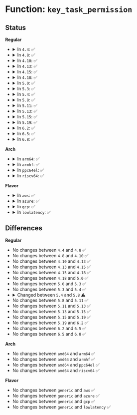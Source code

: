 # Function: <code>key_task_permission</code>

## Status
<b>Regular</b>
<ul>
<li>
<details>
<summary>In <code>4.4</code>: ✅</summary>

```c
int key_task_permission(const key_ref_t key_ref, const struct cred *cred, unsigned int perm);
```

**Collision:** Unique Global

**Inline:** No

**Transformation:** False

**Instances:**

```
In security/keys/permission.c (ffffffff81333730)
Location: security/keys/permission.c:30
Inline: False
Direct callers:
  - security/keys/key.c:key_update
  - security/keys/key.c:key_create_or_update
  - security/keys/key.c:key_create_or_update
  - security/keys/keyring.c:keyring_search_iterator
  - security/keys/keyring.c:search_nested_keyrings
  - security/keys/keyring.c:keyring_search_aux
  - security/keys/keyring.c:find_keyring_by_name
  - security/keys/keyctl.c:keyctl_keyring_search
  - security/keys/keyctl.c:keyctl_read_key
  - security/keys/process_keys.c:lookup_user_key
  - security/keys/proc.c:proc_keys_show
  - security/keys/persistent.c:keyctl_get_persistent
```
**Symbols:**

```
ffffffff81333730-ffffffff813337ca: key_task_permission (STB_GLOBAL)
```
</details>
</li>
<li>
<details>
<summary>In <code>4.8</code>: ✅</summary>

```c
int key_task_permission(const key_ref_t key_ref, const struct cred *cred, unsigned int perm);
```

**Collision:** Unique Global

**Inline:** No

**Transformation:** False

**Instances:**

```
In security/keys/permission.c (ffffffff813685c0)
Location: security/keys/permission.c:30
Inline: False
Direct callers:
  - security/keys/key.c:key_update
  - security/keys/key.c:key_create_or_update
  - security/keys/key.c:key_create_or_update
  - security/keys/keyring.c:find_keyring_by_name
  - security/keys/keyring.c:keyring_search_aux
  - security/keys/keyring.c:search_nested_keyrings
  - security/keys/keyring.c:keyring_search_iterator
  - security/keys/keyctl.c:keyctl_read_key
  - security/keys/keyctl.c:keyctl_keyring_search
  - security/keys/process_keys.c:lookup_user_key
  - security/keys/proc.c:proc_keys_show
  - security/keys/persistent.c:keyctl_get_persistent
```
**Symbols:**

```
ffffffff813685c0-ffffffff8136865b: key_task_permission (STB_GLOBAL)
```
</details>
</li>
<li>
<details>
<summary>In <code>4.10</code>: ✅</summary>

```c
int key_task_permission(const key_ref_t key_ref, const struct cred *cred, unsigned int perm);
```

**Collision:** Unique Global

**Inline:** No

**Transformation:** False

**Instances:**

```
In security/keys/permission.c (ffffffff8137edd0)
Location: security/keys/permission.c:30
Inline: False
Direct callers:
  - security/keys/key.c:key_update
  - security/keys/key.c:key_create_or_update
  - security/keys/key.c:key_create_or_update
  - security/keys/keyring.c:find_keyring_by_name
  - security/keys/keyring.c:keyring_search_aux
  - security/keys/keyring.c:search_nested_keyrings
  - security/keys/keyring.c:keyring_search_iterator
  - security/keys/keyctl.c:keyctl_read_key
  - security/keys/keyctl.c:keyctl_keyring_search
  - security/keys/process_keys.c:lookup_user_key
  - security/keys/proc.c:proc_keys_show
  - security/keys/persistent.c:keyctl_get_persistent
```
**Symbols:**

```
ffffffff8137edd0-ffffffff8137ee6b: key_task_permission (STB_GLOBAL)
```
</details>
</li>
<li>
<details>
<summary>In <code>4.13</code>: ✅</summary>

```c
int key_task_permission(const key_ref_t key_ref, const struct cred *cred, unsigned int perm);
```

**Collision:** Unique Global

**Inline:** No

**Transformation:** False

**Instances:**

```
In security/keys/permission.c (ffffffff81392d30)
Location: security/keys/permission.c:30
Inline: False
Direct callers:
  - security/keys/key.c:key_update
  - security/keys/key.c:key_create_or_update
  - security/keys/key.c:key_create_or_update
  - security/keys/keyring.c:find_keyring_by_name
  - security/keys/keyring.c:keyring_search_aux
  - security/keys/keyring.c:search_nested_keyrings
  - security/keys/keyring.c:keyring_search_iterator
  - security/keys/keyctl.c:keyctl_read_key
  - security/keys/keyctl.c:keyctl_keyring_search
  - security/keys/process_keys.c:lookup_user_key
  - security/keys/proc.c:proc_keys_show
  - security/keys/persistent.c:keyctl_get_persistent
```
**Symbols:**

```
ffffffff81392d30-ffffffff81392dd0: key_task_permission (STB_GLOBAL)
```
</details>
</li>
<li>
<details>
<summary>In <code>4.15</code>: ✅</summary>

```c
int key_task_permission(const key_ref_t key_ref, const struct cred *cred, unsigned int perm);
```

**Collision:** Unique Global

**Inline:** No

**Transformation:** False

**Instances:**

```
In security/keys/permission.c (ffffffff813b8390)
Location: security/keys/permission.c:30
Inline: False
Direct callers:
  - security/keys/key.c:key_update
  - security/keys/key.c:key_create_or_update
  - security/keys/key.c:key_create_or_update
  - security/keys/keyring.c:find_keyring_by_name
  - security/keys/keyring.c:keyring_search_aux
  - security/keys/keyring.c:search_nested_keyrings
  - security/keys/keyring.c:keyring_search_iterator
  - security/keys/keyctl.c:keyctl_read_key
  - security/keys/keyctl.c:keyctl_keyring_search
  - security/keys/process_keys.c:lookup_user_key
  - security/keys/request_key.c:request_key_and_link
  - security/keys/proc.c:proc_keys_show
  - security/keys/persistent.c:keyctl_get_persistent
```
**Symbols:**

```
ffffffff813b8390-ffffffff813b8430: key_task_permission (STB_GLOBAL)
```
</details>
</li>
<li>
<details>
<summary>In <code>4.18</code>: ✅</summary>

```c
int key_task_permission(const key_ref_t key_ref, const struct cred *cred, unsigned int perm);
```

**Collision:** Unique Global

**Inline:** No

**Transformation:** False

**Instances:**

```
In security/keys/permission.c (ffffffff813e9100)
Location: security/keys/permission.c:30
Inline: False
Direct callers:
  - security/keys/key.c:key_update
  - security/keys/key.c:key_create_or_update
  - security/keys/key.c:key_create_or_update
  - security/keys/keyring.c:find_keyring_by_name
  - security/keys/keyring.c:keyring_search_aux
  - security/keys/keyring.c:search_nested_keyrings
  - security/keys/keyring.c:keyring_search_iterator
  - security/keys/keyctl.c:keyctl_read_key
  - security/keys/keyctl.c:keyctl_keyring_search
  - security/keys/process_keys.c:lookup_user_key
  - security/keys/request_key.c:request_key_and_link
  - security/keys/proc.c:proc_keys_show
  - security/keys/persistent.c:keyctl_get_persistent
```
**Symbols:**

```
ffffffff813e9100-ffffffff813e91a0: key_task_permission (STB_GLOBAL)
```
</details>
</li>
<li>
<details>
<summary>In <code>5.0</code>: ✅</summary>

```c
int key_task_permission(const key_ref_t key_ref, const struct cred *cred, unsigned int perm);
```

**Collision:** Unique Global

**Inline:** No

**Transformation:** False

**Instances:**

```
In security/keys/permission.c (ffffffff81403b30)
Location: security/keys/permission.c:30
Inline: False
Direct callers:
  - security/keys/key.c:key_update
  - security/keys/key.c:key_create_or_update
  - security/keys/key.c:key_create_or_update
  - security/keys/keyring.c:find_keyring_by_name
  - security/keys/keyring.c:keyring_search_aux
  - security/keys/keyring.c:search_nested_keyrings
  - security/keys/keyring.c:keyring_search_iterator
  - security/keys/keyctl.c:keyctl_read_key
  - security/keys/keyctl.c:keyctl_keyring_search
  - security/keys/process_keys.c:lookup_user_key
  - security/keys/request_key.c:request_key_and_link
  - security/keys/proc.c:proc_keys_show
  - security/keys/persistent.c:keyctl_get_persistent
```
**Symbols:**

```
ffffffff81403b30-ffffffff81403bd0: key_task_permission (STB_GLOBAL)
```
</details>
</li>
<li>
<details>
<summary>In <code>5.3</code>: ✅</summary>

```c
int key_task_permission(const key_ref_t key_ref, const struct cred *cred, unsigned int perm);
```

**Collision:** Unique Global

**Inline:** No

**Transformation:** False

**Instances:**

```
In security/keys/permission.c (ffffffff814307a0)
Location: security/keys/permission.c:26
Inline: False
Direct callers:
  - security/keys/key.c:key_update
  - security/keys/key.c:key_create_or_update
  - security/keys/key.c:key_create_or_update
  - security/keys/keyring.c:find_keyring_by_name
  - security/keys/keyring.c:keyring_search_rcu
  - security/keys/keyring.c:search_nested_keyrings
  - security/keys/keyring.c:keyring_search_iterator
  - security/keys/keyctl.c:keyctl_read_key
  - security/keys/keyctl.c:keyctl_keyring_search
  - security/keys/process_keys.c:lookup_user_key
  - security/keys/request_key.c:request_key_and_link
  - security/keys/request_key.c:construct_key_and_link
  - security/keys/proc.c:proc_keys_show
  - security/keys/persistent.c:keyctl_get_persistent
```
**Symbols:**

```
ffffffff814307a0-ffffffff81430839: key_task_permission (STB_GLOBAL)
```
</details>
</li>
<li>
<details>
<summary>In <code>5.4</code>: ✅</summary>

```c
int key_task_permission(const key_ref_t key_ref, const struct cred *cred, unsigned int perm);
```

**Collision:** Unique Global

**Inline:** No

**Transformation:** False

**Instances:**

```
In security/keys/permission.c (ffffffff8144a500)
Location: security/keys/permission.c:26
Inline: False
Direct callers:
  - security/keys/key.c:key_update
  - security/keys/key.c:key_create_or_update
  - security/keys/key.c:key_create_or_update
  - security/keys/keyring.c:find_keyring_by_name
  - security/keys/keyring.c:keyring_search_rcu
  - security/keys/keyring.c:search_nested_keyrings
  - security/keys/keyring.c:keyring_search_iterator
  - security/keys/keyctl.c:keyctl_read_key
  - security/keys/keyctl.c:keyctl_keyring_search
  - security/keys/process_keys.c:lookup_user_key
  - security/keys/request_key.c:request_key_and_link
  - security/keys/request_key.c:construct_key_and_link
  - security/keys/proc.c:proc_keys_show
  - security/keys/persistent.c:keyctl_get_persistent
```
**Symbols:**

```
ffffffff8144a500-ffffffff8144a599: key_task_permission (STB_GLOBAL)
```
</details>
</li>
<li>
<details>
<summary>In <code>5.8</code>: ✅</summary>

```c
int key_task_permission(const key_ref_t key_ref, const struct cred *cred, enum key_need_perm need_perm);
```

**Collision:** Unique Global

**Inline:** No

**Transformation:** False

**Instances:**

```
In security/keys/permission.c (ffffffff8149c010)
Location: security/keys/permission.c:26
Inline: False
Direct callers:
  - security/keys/key.c:key_update
  - security/keys/key.c:key_create_or_update
  - security/keys/key.c:key_create_or_update
  - security/keys/keyring.c:find_keyring_by_name
  - security/keys/keyring.c:keyring_search_rcu
  - security/keys/keyring.c:search_nested_keyrings
  - security/keys/keyring.c:keyring_search_iterator
  - security/keys/keyctl.c:keyctl_read_key
  - security/keys/keyctl.c:keyctl_keyring_search
  - security/keys/process_keys.c:lookup_user_key
  - security/keys/request_key.c:request_key_and_link
  - security/keys/request_key.c:construct_get_dest_keyring
  - security/keys/proc.c:proc_keys_show
  - security/keys/persistent.c:key_get_persistent
```
**Symbols:**

```
ffffffff8149c010-ffffffff8149c14b: key_task_permission (STB_GLOBAL)
```
</details>
</li>
<li>
<details>
<summary>In <code>5.11</code>: ✅</summary>

```c
int key_task_permission(const key_ref_t key_ref, const struct cred *cred, enum key_need_perm need_perm);
```

**Collision:** Unique Global

**Inline:** No

**Transformation:** False

**Instances:**

```
In security/keys/permission.c (ffffffff814b9ab0)
Location: security/keys/permission.c:26
Inline: False
Direct callers:
  - security/keys/key.c:key_update
  - security/keys/key.c:key_create_or_update
  - security/keys/key.c:key_create_or_update
  - security/keys/keyring.c:find_keyring_by_name
  - security/keys/keyring.c:keyring_search_rcu
  - security/keys/keyring.c:search_nested_keyrings
  - security/keys/keyring.c:keyring_search_iterator
  - security/keys/keyctl.c:keyctl_read_key
  - security/keys/keyctl.c:keyctl_keyring_search
  - security/keys/process_keys.c:lookup_user_key
  - security/keys/request_key.c:request_key_and_link
  - security/keys/request_key.c:construct_get_dest_keyring
  - security/keys/proc.c:proc_keys_show
  - security/keys/persistent.c:key_get_persistent
```
**Symbols:**

```
ffffffff814b9ab0-ffffffff814b9beb: key_task_permission (STB_GLOBAL)
```
</details>
</li>
<li>
<details>
<summary>In <code>5.13</code>: ✅</summary>

```c
int key_task_permission(const key_ref_t key_ref, const struct cred *cred, enum key_need_perm need_perm);
```

**Collision:** Unique Global

**Inline:** No

**Transformation:** False

**Instances:**

```
In security/keys/permission.c (ffffffff814bf930)
Location: security/keys/permission.c:26
Inline: False
Direct callers:
  - security/keys/key.c:key_update
  - security/keys/key.c:key_create_or_update
  - security/keys/key.c:key_create_or_update
  - security/keys/keyring.c:find_keyring_by_name
  - security/keys/keyring.c:keyring_search_rcu
  - security/keys/keyring.c:search_nested_keyrings
  - security/keys/keyring.c:keyring_search_iterator
  - security/keys/keyctl.c:keyctl_read_key
  - security/keys/keyctl.c:keyctl_keyring_search
  - security/keys/process_keys.c:lookup_user_key
  - security/keys/request_key.c:request_key_and_link
  - security/keys/request_key.c:construct_get_dest_keyring
  - security/keys/proc.c:proc_keys_show
  - security/keys/persistent.c:key_get_persistent
```
**Symbols:**

```
ffffffff814bf930-ffffffff814bfa6b: key_task_permission (STB_GLOBAL)
```
</details>
</li>
<li>
<details>
<summary>In <code>5.15</code>: ✅</summary>

```c
int key_task_permission(const key_ref_t key_ref, const struct cred *cred, enum key_need_perm need_perm);
```

**Collision:** Unique Global

**Inline:** No

**Transformation:** False

**Instances:**

```
In security/keys/permission.c (ffffffff81518350)
Location: security/keys/permission.c:26
Inline: False
Direct callers:
  - security/keys/key.c:key_update
  - security/keys/key.c:key_create_or_update
  - security/keys/key.c:key_create_or_update
  - security/keys/keyring.c:find_keyring_by_name
  - security/keys/keyring.c:keyring_search_rcu
  - security/keys/keyring.c:search_nested_keyrings
  - security/keys/keyring.c:keyring_search_iterator
  - security/keys/keyctl.c:keyctl_read_key
  - security/keys/keyctl.c:keyctl_keyring_search
  - security/keys/process_keys.c:lookup_user_key
  - security/keys/request_key.c:request_key_and_link
  - security/keys/request_key.c:construct_get_dest_keyring
  - security/keys/proc.c:proc_keys_show
  - security/keys/persistent.c:key_get_persistent
```
**Symbols:**

```
ffffffff81518350-ffffffff8151848b: key_task_permission (STB_GLOBAL)
```
</details>
</li>
<li>
<details>
<summary>In <code>5.19</code>: ✅</summary>

```c
int key_task_permission(const key_ref_t key_ref, const struct cred *cred, enum key_need_perm need_perm);
```

**Collision:** Unique Global

**Inline:** No

**Transformation:** False

**Instances:**

```
In security/keys/permission.c (ffffffff815aae60)
Location: security/keys/permission.c:26
Inline: False
Direct callers:
  - security/keys/key.c:key_update
  - security/keys/key.c:key_create_or_update
  - security/keys/key.c:key_create_or_update
  - security/keys/keyring.c:find_keyring_by_name
  - security/keys/keyring.c:keyring_search_rcu
  - security/keys/keyring.c:search_nested_keyrings
  - security/keys/keyring.c:keyring_search_iterator
  - security/keys/keyctl.c:keyctl_read_key
  - security/keys/keyctl.c:keyctl_keyring_search
  - security/keys/process_keys.c:lookup_user_key
  - security/keys/request_key.c:request_key_and_link
  - security/keys/request_key.c:construct_get_dest_keyring
  - security/keys/proc.c:proc_keys_show
  - security/keys/persistent.c:key_get_persistent
```
**Symbols:**

```
ffffffff815aae60-ffffffff815aaf83: key_task_permission (STB_GLOBAL)
```
</details>
</li>
<li>
<details>
<summary>In <code>6.2</code>: ✅</summary>

```c
int key_task_permission(const key_ref_t key_ref, const struct cred *cred, enum key_need_perm need_perm);
```

**Collision:** Unique Global

**Inline:** No

**Transformation:** False

**Instances:**

```
In security/keys/permission.c (ffffffff81655210)
Location: security/keys/permission.c:26
Inline: False
Direct callers:
  - security/keys/key.c:key_update
  - security/keys/key.c:key_create_or_update
  - security/keys/key.c:key_create_or_update
  - security/keys/keyring.c:find_keyring_by_name
  - security/keys/keyring.c:keyring_search_rcu
  - security/keys/keyring.c:search_nested_keyrings
  - security/keys/keyring.c:keyring_search_iterator
  - security/keys/keyctl.c:keyctl_read_key
  - security/keys/keyctl.c:keyctl_keyring_search
  - security/keys/process_keys.c:lookup_user_key
  - security/keys/request_key.c:request_key_and_link
  - security/keys/request_key.c:construct_get_dest_keyring
  - security/keys/proc.c:proc_keys_show
  - security/keys/persistent.c:key_get_persistent
```
**Symbols:**

```
ffffffff81655210-ffffffff81655333: key_task_permission (STB_GLOBAL)
```
</details>
</li>
<li>
<details>
<summary>In <code>6.5</code>: ✅</summary>

```c
int key_task_permission(const key_ref_t key_ref, const struct cred *cred, enum key_need_perm need_perm);
```

**Collision:** Unique Global

**Inline:** No

**Transformation:** False

**Instances:**

```
In security/keys/permission.c (ffffffff8168da40)
Location: security/keys/permission.c:26
Inline: False
Direct callers:
  - security/keys/key.c:key_update
  - security/keys/key.c:__key_create_or_update
  - security/keys/key.c:__key_create_or_update
  - security/keys/keyring.c:find_keyring_by_name
  - security/keys/keyring.c:keyring_search_rcu
  - security/keys/keyring.c:search_nested_keyrings
  - security/keys/keyring.c:keyring_search_iterator
  - security/keys/keyctl.c:keyctl_read_key
  - security/keys/keyctl.c:keyctl_keyring_search
  - security/keys/process_keys.c:lookup_user_key
  - security/keys/request_key.c:request_key_and_link
  - security/keys/request_key.c:construct_get_dest_keyring
  - security/keys/proc.c:proc_keys_show
  - security/keys/persistent.c:key_get_persistent
```
**Symbols:**

```
ffffffff8168da40-ffffffff8168db64: key_task_permission (STB_GLOBAL)
```
</details>
</li>
<li>
<details>
<summary>In <code>6.8</code>: ✅</summary>

```c
int key_task_permission(const key_ref_t key_ref, const struct cred *cred, enum key_need_perm need_perm);
```

**Collision:** Unique Global

**Inline:** No

**Transformation:** False

**Instances:**

```
In security/keys/permission.c (ffffffff816c9f90)
Location: security/keys/permission.c:26
Inline: False
Direct callers:
  - security/keys/key.c:key_update
  - security/keys/key.c:__key_create_or_update
  - security/keys/key.c:__key_create_or_update
  - security/keys/keyring.c:find_keyring_by_name
  - security/keys/keyring.c:keyring_search_rcu
  - security/keys/keyring.c:search_nested_keyrings
  - security/keys/keyring.c:keyring_search_iterator
  - security/keys/keyctl.c:keyctl_read_key
  - security/keys/keyctl.c:keyctl_keyring_search
  - security/keys/process_keys.c:lookup_user_key
  - security/keys/request_key.c:request_key_and_link
  - security/keys/request_key.c:construct_get_dest_keyring
  - security/keys/proc.c:proc_keys_show
  - security/keys/persistent.c:key_get_persistent
```
**Symbols:**

```
ffffffff816c9f90-ffffffff816ca0b4: key_task_permission (STB_GLOBAL)
```
</details>
</li>
</ul>
<b>Arch</b>
<ul>
<li>
<details>
<summary>In <code>arm64</code>: ✅</summary>

```c
int key_task_permission(const key_ref_t key_ref, const struct cred *cred, unsigned int perm);
```

**Collision:** Unique Global

**Inline:** No

**Transformation:** False

**Instances:**

```
In security/keys/permission.c (ffff800010534150)
Location: security/keys/permission.c:26
Inline: False
Direct callers:
  - security/keys/key.c:key_update
  - security/keys/key.c:key_create_or_update
  - security/keys/key.c:key_create_or_update
  - security/keys/keyring.c:find_keyring_by_name
  - security/keys/keyring.c:keyring_search_rcu
  - security/keys/keyring.c:search_nested_keyrings
  - security/keys/keyring.c:keyring_search_iterator
  - security/keys/keyctl.c:keyctl_read_key
  - security/keys/keyctl.c:keyctl_keyring_search
  - security/keys/process_keys.c:lookup_user_key
  - security/keys/request_key.c:request_key_and_link
  - security/keys/request_key.c:construct_key_and_link
  - security/keys/proc.c:proc_keys_show
  - security/keys/persistent.c:keyctl_get_persistent
```
**Symbols:**

```
ffff800010534150-ffff800010534218: key_task_permission (STB_GLOBAL)
```
</details>
</li>
<li>
<details>
<summary>In <code>armhf</code>: ✅</summary>

```c
int key_task_permission(const key_ref_t key_ref, const struct cred *cred, unsigned int perm);
```

**Collision:** Unique Global

**Inline:** No

**Transformation:** False

**Instances:**

```
In security/keys/permission.c (c06eb854)
Location: security/keys/permission.c:26
Inline: False
Direct callers:
  - security/keys/key.c:key_update
  - security/keys/key.c:key_create_or_update
  - security/keys/key.c:key_create_or_update
  - security/keys/keyring.c:find_keyring_by_name
  - security/keys/keyring.c:keyring_search_rcu
  - security/keys/keyring.c:search_nested_keyrings
  - security/keys/keyring.c:keyring_search_iterator
  - security/keys/keyctl.c:keyctl_read_key
  - security/keys/keyctl.c:keyctl_keyring_search
  - security/keys/process_keys.c:lookup_user_key
  - security/keys/request_key.c:request_key_and_link
  - security/keys/request_key.c:construct_key_and_link
  - security/keys/proc.c:proc_keys_show
  - security/keys/persistent.c:keyctl_get_persistent
```
**Symbols:**

```
c06eb854-c06eb910: key_task_permission (STB_GLOBAL)
```
</details>
</li>
<li>
<details>
<summary>In <code>ppc64el</code>: ✅</summary>

```c
int key_task_permission(const key_ref_t key_ref, const struct cred *cred, unsigned int perm);
```

**Collision:** Unique Global

**Inline:** No

**Transformation:** False

**Instances:**

```
In security/keys/permission.c (c000000000682130)
Location: security/keys/permission.c:26
Inline: False
Direct callers:
  - security/keys/key.c:key_update
  - security/keys/key.c:key_create_or_update
  - security/keys/key.c:key_create_or_update
  - security/keys/keyring.c:find_keyring_by_name
  - security/keys/keyring.c:keyring_search_rcu
  - security/keys/keyring.c:search_nested_keyrings
  - security/keys/keyring.c:keyring_search_iterator
  - security/keys/keyctl.c:keyctl_read_key
  - security/keys/keyctl.c:keyctl_keyring_search
  - security/keys/process_keys.c:lookup_user_key
  - security/keys/request_key.c:request_key_and_link
  - security/keys/request_key.c:construct_key_and_link
  - security/keys/proc.c:proc_keys_show
  - security/keys/persistent.c:keyctl_get_persistent
```
**Symbols:**

```
c000000000682130-c000000000682238: key_task_permission (STB_GLOBAL)
```
</details>
</li>
<li>
<details>
<summary>In <code>riscv64</code>: ✅</summary>

```c
int key_task_permission(const key_ref_t key_ref, const struct cred *cred, unsigned int perm);
```

**Collision:** Unique Global

**Inline:** No

**Transformation:** False

**Instances:**

```
In security/keys/permission.c (ffffffe0003943b8)
Location: security/keys/permission.c:26
Inline: False
Direct callers:
  - security/keys/key.c:key_update
  - security/keys/key.c:key_create_or_update
  - security/keys/key.c:key_create_or_update
  - security/keys/keyring.c:find_keyring_by_name
  - security/keys/keyring.c:keyring_search_rcu
  - security/keys/keyring.c:search_nested_keyrings
  - security/keys/keyring.c:keyring_search_iterator
  - security/keys/keyctl.c:keyctl_read_key
  - security/keys/keyctl.c:keyctl_keyring_search
  - security/keys/process_keys.c:lookup_user_key
  - security/keys/request_key.c:request_key_and_link
  - security/keys/request_key.c:construct_key_and_link
  - security/keys/proc.c:proc_keys_show
  - security/keys/persistent.c:keyctl_get_persistent
```
**Symbols:**

```
ffffffe0003943b8-ffffffe000394460: key_task_permission (STB_GLOBAL)
```
</details>
</li>
</ul>
<b>Flavor</b>
<ul>
<li>
<details>
<summary>In <code>aws</code>: ✅</summary>

```c
int key_task_permission(const key_ref_t key_ref, const struct cred *cred, unsigned int perm);
```

**Collision:** Unique Global

**Inline:** No

**Transformation:** False

**Instances:**

```
In security/keys/permission.c (ffffffff81442ae0)
Location: security/keys/permission.c:26
Inline: False
Direct callers:
  - security/keys/key.c:key_update
  - security/keys/key.c:key_create_or_update
  - security/keys/key.c:key_create_or_update
  - security/keys/keyring.c:find_keyring_by_name
  - security/keys/keyring.c:keyring_search_rcu
  - security/keys/keyring.c:search_nested_keyrings
  - security/keys/keyring.c:keyring_search_iterator
  - security/keys/keyctl.c:keyctl_read_key
  - security/keys/keyctl.c:keyctl_keyring_search
  - security/keys/process_keys.c:lookup_user_key
  - security/keys/request_key.c:request_key_and_link
  - security/keys/request_key.c:construct_key_and_link
  - security/keys/proc.c:proc_keys_show
  - security/keys/persistent.c:keyctl_get_persistent
```
**Symbols:**

```
ffffffff81442ae0-ffffffff81442b79: key_task_permission (STB_GLOBAL)
```
</details>
</li>
<li>
<details>
<summary>In <code>azure</code>: ✅</summary>

```c
int key_task_permission(const key_ref_t key_ref, const struct cred *cred, unsigned int perm);
```

**Collision:** Unique Global

**Inline:** No

**Transformation:** False

**Instances:**

```
In security/keys/permission.c (ffffffff81433530)
Location: security/keys/permission.c:26
Inline: False
Direct callers:
  - security/keys/key.c:key_update
  - security/keys/key.c:key_create_or_update
  - security/keys/key.c:key_create_or_update
  - security/keys/keyring.c:find_keyring_by_name
  - security/keys/keyring.c:keyring_search_rcu
  - security/keys/keyring.c:search_nested_keyrings
  - security/keys/keyring.c:keyring_search_iterator
  - security/keys/keyctl.c:keyctl_read_key
  - security/keys/keyctl.c:keyctl_keyring_search
  - security/keys/process_keys.c:lookup_user_key
  - security/keys/request_key.c:request_key_and_link
  - security/keys/request_key.c:construct_key_and_link
  - security/keys/proc.c:proc_keys_show
  - security/keys/persistent.c:keyctl_get_persistent
```
**Symbols:**

```
ffffffff81433530-ffffffff814335c9: key_task_permission (STB_GLOBAL)
```
</details>
</li>
<li>
<details>
<summary>In <code>gcp</code>: ✅</summary>

```c
int key_task_permission(const key_ref_t key_ref, const struct cred *cred, unsigned int perm);
```

**Collision:** Unique Global

**Inline:** No

**Transformation:** False

**Instances:**

```
In security/keys/permission.c (ffffffff8143ec80)
Location: security/keys/permission.c:26
Inline: False
Direct callers:
  - security/keys/key.c:key_update
  - security/keys/key.c:key_create_or_update
  - security/keys/key.c:key_create_or_update
  - security/keys/keyring.c:find_keyring_by_name
  - security/keys/keyring.c:keyring_search_rcu
  - security/keys/keyring.c:search_nested_keyrings
  - security/keys/keyring.c:keyring_search_iterator
  - security/keys/keyctl.c:keyctl_read_key
  - security/keys/keyctl.c:keyctl_keyring_search
  - security/keys/process_keys.c:lookup_user_key
  - security/keys/request_key.c:request_key_and_link
  - security/keys/request_key.c:construct_key_and_link
  - security/keys/proc.c:proc_keys_show
  - security/keys/persistent.c:keyctl_get_persistent
```
**Symbols:**

```
ffffffff8143ec80-ffffffff8143ed19: key_task_permission (STB_GLOBAL)
```
</details>
</li>
<li>
<details>
<summary>In <code>lowlatency</code>: ✅</summary>

```c
int key_task_permission(const key_ref_t key_ref, const struct cred *cred, unsigned int perm);
```

**Collision:** Unique Global

**Inline:** No

**Transformation:** False

**Instances:**

```
In security/keys/permission.c (ffffffff81455e30)
Location: security/keys/permission.c:26
Inline: False
Direct callers:
  - security/keys/key.c:key_update
  - security/keys/key.c:key_create_or_update
  - security/keys/key.c:key_create_or_update
  - security/keys/keyring.c:find_keyring_by_name
  - security/keys/keyring.c:keyring_search_rcu
  - security/keys/keyring.c:search_nested_keyrings
  - security/keys/keyring.c:keyring_search_iterator
  - security/keys/keyctl.c:keyctl_read_key
  - security/keys/keyctl.c:keyctl_keyring_search
  - security/keys/process_keys.c:lookup_user_key
  - security/keys/request_key.c:request_key_and_link
  - security/keys/request_key.c:construct_key_and_link
  - security/keys/proc.c:proc_keys_show
  - security/keys/persistent.c:keyctl_get_persistent
```
**Symbols:**

```
ffffffff81455e30-ffffffff81455ec9: key_task_permission (STB_GLOBAL)
```
</details>
</li>
</ul>

## Differences
<b>Regular</b>
<ul>
<li>
No changes between <code>4.4</code> and <code>4.8</code> ✅
</li>
<li>
No changes between <code>4.8</code> and <code>4.10</code> ✅
</li>
<li>
No changes between <code>4.10</code> and <code>4.13</code> ✅
</li>
<li>
No changes between <code>4.13</code> and <code>4.15</code> ✅
</li>
<li>
No changes between <code>4.15</code> and <code>4.18</code> ✅
</li>
<li>
No changes between <code>4.18</code> and <code>5.0</code> ✅
</li>
<li>
No changes between <code>5.0</code> and <code>5.3</code> ✅
</li>
<li>
No changes between <code>5.3</code> and <code>5.4</code> ✅
</li>
<li>
<details>
<summary>Changed between <code>5.4</code> and <code>5.8</code> ⚠️</summary>
<ul>
<li>
<b>Param added. </b>
<code>enum key_need_perm need_perm</code>
</li>
<li>
<b>Param removed. </b>
<code>unsigned int perm</code>
</li>
</ul>
</details>
</li>
<li>
No changes between <code>5.8</code> and <code>5.11</code> ✅
</li>
<li>
No changes between <code>5.11</code> and <code>5.13</code> ✅
</li>
<li>
No changes between <code>5.13</code> and <code>5.15</code> ✅
</li>
<li>
No changes between <code>5.15</code> and <code>5.19</code> ✅
</li>
<li>
No changes between <code>5.19</code> and <code>6.2</code> ✅
</li>
<li>
No changes between <code>6.2</code> and <code>6.5</code> ✅
</li>
<li>
No changes between <code>6.5</code> and <code>6.8</code> ✅
</li>
</ul>
<b>Arch</b>
<ul>
<li>
No changes between <code>amd64</code> and <code>arm64</code> ✅
</li>
<li>
No changes between <code>amd64</code> and <code>armhf</code> ✅
</li>
<li>
No changes between <code>amd64</code> and <code>ppc64el</code> ✅
</li>
<li>
No changes between <code>amd64</code> and <code>riscv64</code> ✅
</li>
</ul>
<b>Flavor</b>
<ul>
<li>
No changes between <code>generic</code> and <code>aws</code> ✅
</li>
<li>
No changes between <code>generic</code> and <code>azure</code> ✅
</li>
<li>
No changes between <code>generic</code> and <code>gcp</code> ✅
</li>
<li>
No changes between <code>generic</code> and <code>lowlatency</code> ✅
</li>
</ul>
